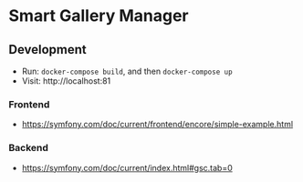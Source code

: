 # Smart Gallery Manager

## Development

* Run: `docker-compose build`, and then `docker-compose up`
* Visit: http://localhost:81

### Frontend
* https://symfony.com/doc/current/frontend/encore/simple-example.html

### Backend
* https://symfony.com/doc/current/index.html#gsc.tab=0
